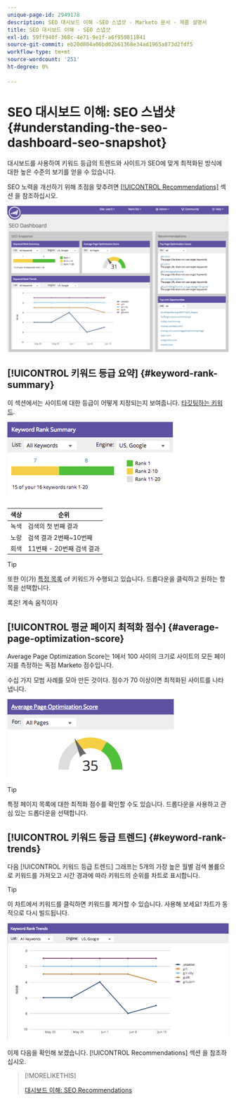 ```yaml
---
unique-page-id: 2949178
description: SEO 대시보드 이해 -SEO 스냅샷 - Marketo 문서 - 제품 설명서
title: SEO 대시보드 이해 - SEO 스냅샷
exl-id: 59ff940f-368c-4e71-9e1f-a6f959811841
source-git-commit: eb20d804a06bd02b61368e34ad1965a873d2fdf5
workflow-type: tm+mt
source-wordcount: '251'
ht-degree: 0%

---
```


# SEO 대시보드 이해: SEO 스냅샷 {#understanding-the-seo-dashboard-seo-snapshot}

대시보드를 사용하여 키워드 등급의 트렌드와 사이트가 SEO에 맞게 최적화된 방식에 대한 높은 수준의 보기를 얻을 수 있습니다.

SEO 노력을 개선하기 위해 초점을 맞추려면 [[!UICONTROL Recommendations]](/help/marketo/product-docs/additional-apps/seo/understanding-seo/understanding-the-seo-dashboard-seo-recommendations.md) 섹션 을 참조하십시오.

![](assets/image2014-9-17-21-3a32-3a22.png)

## [!UICONTROL 키워드 등급 요약] {#keyword-rank-summary}

이 섹션에서는 사이트에 대한 등급이 어떻게 지정되는지 보여줍니다. [타깃팅하는 키워드](/help/marketo/product-docs/additional-apps/seo/keywords/seo-add-keywords.md).

![](assets/image2014-9-17-21-3a34-3a5.png)

| 색상 | 순위 |
|---|---|
| 녹색 | 검색의 첫 번째 결과 |
| 노랑 | 검색 결과 2번째~10번째 |
| 회색 | 11번째 - 20번째 검색 결과 |

>[!TIP]
>
>또한 이(가) [특정 목록](/help/marketo/product-docs/additional-apps/seo/keywords/seo-add-remove-keywords-from-a-list.md) of 키워드가 수행되고 있습니다. 드롭다운을 클릭하고 원하는 항목을 선택합니다.

록온! 계속 움직이자

## [!UICONTROL 평균 페이지 최적화 점수] {#average-page-optimization-score}

Average Page Optimization Score는 1에서 100 사이의 크기로 사이트의 모든 페이지를 측정하는 독점 Marketo 점수입니다.

수십 가지 모범 사례를 모아 만든 것이다. 점수가 70 이상이면 최적화된 사이트를 나타냅니다.

![](assets/image2014-9-17-21-3a35-3a55.png)

>[!TIP]
>
>특정 페이지 목록에 대한 최적화 점수를 확인할 수도 있습니다. 드롭다운을 사용하고 관심 있는 드롭다운을 선택합니다.

## [!UICONTROL 키워드 등급 트렌드] {#keyword-rank-trends}

다음 [!UICONTROL 키워드 등급 트렌드] 그래프는 5개의 가장 높은 월별 검색 볼륨으로 키워드를 가져오고 시간 경과에 따라 키워드의 순위를 차트로 표시합니다.

>[!TIP]
>
>이 차트에서 키워드를 클릭하면 키워드를 제거할 수 있습니다. 사용해 보세요! 차트가 동적으로 다시 빌드됩니다.

![](assets/image2014-9-17-21-3a37-3a1.png)

이제 다음을 확인해 보겠습니다. [!UICONTROL Recommendations] 섹션 을 참조하십시오.

>[!MORELIKETHIS]
>
>[대시보드 이해: SEO Recommendations](/help/marketo/product-docs/additional-apps/seo/understanding-seo/understanding-the-seo-dashboard-seo-recommendations.md)
